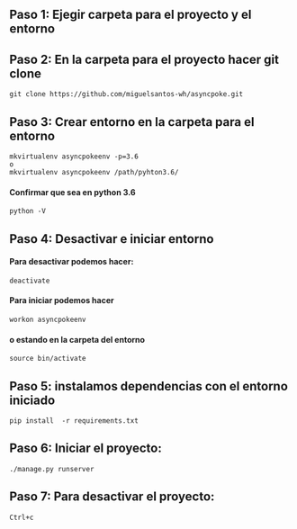 ## Paso 1: Ejegir carpeta para el proyecto y el entorno
## Paso 2: En la carpeta para el proyecto hacer git clone
    git clone https://github.com/miguelsantos-wh/asyncpoke.git
## Paso 3: Crear entorno en la carpeta para el entorno
    mkvirtualenv asyncpokeenv -p=3.6
    o 
    mkvirtualenv asyncpokeenv /path/pyhton3.6/
#### Confirmar que sea en python 3.6
    python -V
## Paso 4: Desactivar e iniciar entorno
#### Para desactivar podemos hacer:
    deactivate
#### Para iniciar podemos hacer
    workon asyncpokeenv
#### o estando en la carpeta del entorno
    source bin/activate
## Paso 5: instalamos dependencias con el entorno iniciado
    pip install  -r requirements.txt
## Paso 6: Iniciar el proyecto:
    ./manage.py runserver
## Paso 7: Para desactivar el proyecto:
    Ctrl+c
